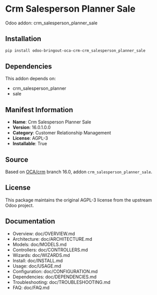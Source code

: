 # Crm Salesperson Planner Sale

Odoo addon: crm_salesperson_planner_sale

## Installation

```bash
pip install odoo-bringout-oca-crm-crm_salesperson_planner_sale
```

## Dependencies

This addon depends on:
- crm_salesperson_planner
- sale

## Manifest Information

- **Name**: Crm Salesperson Planner Sale
- **Version**: 16.0.1.0.0
- **Category**: Customer Relationship Management
- **License**: AGPL-3
- **Installable**: True

## Source

Based on [OCA/crm](https://github.com/OCA/crm) branch 16.0, addon `crm_salesperson_planner_sale`.

## License

This package maintains the original AGPL-3 license from the upstream Odoo project.

## Documentation

- Overview: doc/OVERVIEW.md
- Architecture: doc/ARCHITECTURE.md
- Models: doc/MODELS.md
- Controllers: doc/CONTROLLERS.md
- Wizards: doc/WIZARDS.md
- Install: doc/INSTALL.md
- Usage: doc/USAGE.md
- Configuration: doc/CONFIGURATION.md
- Dependencies: doc/DEPENDENCIES.md
- Troubleshooting: doc/TROUBLESHOOTING.md
- FAQ: doc/FAQ.md
